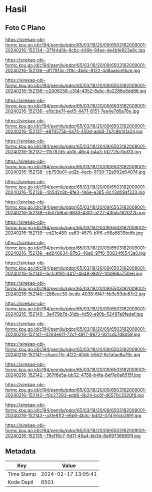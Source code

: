 # Hasil

## Foto C Plano

https://sirekap-obj-formc.kpu.go.id/c194/pemilu/pdpr/65/03/18/20/09/6503182009001-20240216-152134--37f44d0b-8cbc-449b-94ee-de4bfe923a9c.jpg

https://sirekap-obj-formc.kpu.go.id/c194/pemilu/pdpr/65/03/18/20/09/6503182009001-20240216-152136--df179f3c-2f9c-4b6c-8122-4d8aaece1bce.jpg

https://sirekap-obj-formc.kpu.go.id/c194/pemilu/pdpr/65/03/18/20/09/6503182009001-20240216-152136--c2006258-c314-4352-8a5c-6e2288e8dd86.jpg

https://sirekap-obj-formc.kpu.go.id/c194/pemilu/pdpr/65/03/18/20/09/6503182009001-20240216-152136--e1bcbe7f-eef5-4471-8151-7ee4e7d6a76e.jpg

https://sirekap-obj-formc.kpu.go.id/c194/pemilu/pdpr/65/03/18/20/09/6503182009001-20240216-152137--e974575b-0a74-450d-add3-7a7c9b141a24.jpg

https://sirekap-obj-formc.kpu.go.id/c194/pemilu/pdpr/65/03/18/20/09/6503182009001-20240216-152137--115787d5-ab1b-46c4-b4a3-fd2725c1bd33.jpg

https://sirekap-obj-formc.kpu.go.id/c194/pemilu/pdpr/65/03/18/20/09/6503182009001-20240216-152138--cb793b01-ed2b-4ecb-9730-72a992d04074.jpg

https://sirekap-obj-formc.kpu.go.id/c194/pemilu/pdpr/65/03/18/20/09/6503182009001-20240216-152138--4b5d2c8b-8fe3-4a6e-a385-8c43d09af333.jpg

https://sirekap-obj-formc.kpu.go.id/c194/pemilu/pdpr/65/03/18/20/09/6503182009001-20240216-152138--d507b9bd-6633-4301-a227-435dc182022b.jpg

https://sirekap-obj-formc.kpu.go.id/c194/pemilu/pdpr/65/03/18/20/09/6503182009001-20240216-152139--ed21c489-ca63-4579-b1f6-e58a5839bdfb.jpg

https://sirekap-obj-formc.kpu.go.id/c194/pemilu/pdpr/65/03/18/20/09/6503182009001-20240216-152139--ed240634-87b3-46a6-97f0-50834f6543a0.jpg

https://sirekap-obj-formc.kpu.go.id/c194/pemilu/pdpr/65/03/18/20/09/6503182009001-20240216-152140--bc1c9f81-d417-4648-8607-10b968a750e6.jpg

https://sirekap-obj-formc.kpu.go.id/c194/pemilu/pdpr/65/03/18/20/09/6503182009001-20240216-152140--288cec30-bcdb-4038-8f47-5b3c93dc87e2.jpg

https://sirekap-obj-formc.kpu.go.id/c194/pemilu/pdpr/65/03/18/20/09/6503182009001-20240216-152140--3e479b7d-31db-4d50-a90b-52497a9fedef.jpg

https://sirekap-obj-formc.kpu.go.id/c194/pemilu/pdpr/65/03/18/20/09/6503182009001-20240216-152141--0264e61f-72cf-4917-9972-921cdc7d8d59.jpg

https://sirekap-obj-formc.kpu.go.id/c194/pemilu/pdpr/65/03/18/20/09/6503182009001-20240216-152141--c5aec7fe-4f22-40db-b5b2-6cfafae8a79c.jpg

https://sirekap-obj-formc.kpu.go.id/c194/pemilu/pdpr/65/03/18/20/09/6503182009001-20240216-152142--367f6e5a-bb32-4758-b4fa-8ef7e0a6515f.jpg

https://sirekap-obj-formc.kpu.go.id/c194/pemilu/pdpr/65/03/18/20/09/6503182009001-20240216-152142--f0c27293-edd6-4b24-bc6f-d6570c3320f6.jpg

https://sirekap-obj-formc.kpu.go.id/c194/pemilu/pdpr/65/03/18/20/09/6503182009001-20240216-152143--a3fe81f2-e6b6-4b3c-bd32-07d7e1cb2891.jpg

https://sirekap-obj-formc.kpu.go.id/c194/pemilu/pdpr/65/03/18/20/09/6503182009001-20240216-152135--79ef16c7-9d11-45a4-bb3d-8e697366691f.jpg


## Metadata

| Key        | Value               |
| ---------- | ------------------- |
| Time Stamp | 2024-02-17 13:05:41 |
| Kode Dapil | 6501                |



